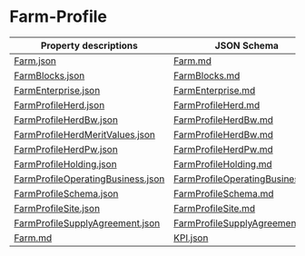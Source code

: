 # Farm-Profile

Property descriptions | JSON Schema
------------ | -------------
[Farm.json](Farm.json)|[Farm.md](Farm.md)
[FarmBlocks.json](FarmBlocks.json)|[FarmBlocks.md](FarmBlocks.md)
[FarmEnterprise.json](FarmEnterprise.json)|[FarmEnterprise.md](FarmEnterprise.md)
[FarmProfileHerd.json](FarmProfileHerd.json)|[FarmProfileHerd.md](FarmProfileHerd.md)
[FarmProfileHerdBw.json](FarmProfileHerdBw.json)|[FarmProfileHerdBw.md](FarmProfileHerdBw.md)
[FarmProfileHerdMeritValues.json](FarmProfileHerdMeritValues.json)|[FarmProfileHerdBw.md](FarmProfileHerdBw.md)
[FarmProfileHerdPw.json](FarmProfileHerdPw.json)|[FarmProfileHerdPw.md](FarmProfileHerdPw.md)
[FarmProfileHolding.json](FarmProfileHolding.json)|[FarmProfileHolding.md](FarmProfileHolding.md)
[FarmProfileOperatingBusiness.json](FarmProfileOperatingBusiness.json)|[FarmProfileOperatingBusiness.md](FarmProfileOperatingBusiness.md)
[FarmProfileSchema.json](FarmProfileSchema.json)|[FarmProfileSchema.md](FarmProfileSchema.md)
[FarmProfileSite.json](FarmProfileSite.json)|[FarmProfileSite.md](FarmProfileSite.md)
[FarmProfileSupplyAgreement.json](FarmProfileSupplyAgreement.json)|[FarmProfileSupplyAgreement.md](FarmProfileSupplyAgreement.md)
[Farm.md](Farm.md)|[KPI.json](KPI.json)


